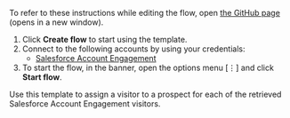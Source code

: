 To refer to these instructions while editing the flow, open [the GitHub page](https://github.com/ot4i/app-connect-templates/tree/master/resources/markdown/Assign%20a%20visitor%20to%20a%20prospect%20in%20Salesforce%20Account%20Engagement%20for%20each%20Salesforce%20Account%20Engagement%20visitor.yaml_instructions.md) (opens in a new window).

1. Click **Create flow** to start using the template.
2. Connect to the following accounts by using your credentials:
   - [Salesforce Account Engagement](https://www.ibm.com/docs/en/app-connect/containers_cd?topic=apps-salesforce-account-engagement)
3. To start the flow, in the banner, open the options menu [⋮] and click **Start flow**.

Use this template to assign a visitor to a prospect for each of the retrieved Salesforce Account Engagement visitors.
